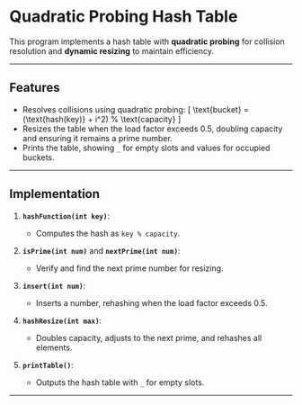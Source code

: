 # Quadratic Probing Hash Table

This program implements a hash table with **quadratic probing** for collision resolution and **dynamic resizing** to maintain efficiency.

---

## **Features**
- Resolves collisions using quadratic probing: 
  \[
  \text{bucket} = (\text{hash(key)} + i^2) \% \text{capacity}
  \]
- Resizes the table when the load factor exceeds 0.5, doubling capacity and ensuring it remains a prime number.
- Prints the table, showing `_` for empty slots and values for occupied buckets.

---

## **Implementation**
1. **`hashFunction(int key)`**:
   - Computes the hash as `key % capacity`.

2. **`isPrime(int num)`** and **`nextPrime(int num)`**:
   - Verify and find the next prime number for resizing.

3. **`insert(int num)`**:
   - Inserts a number, rehashing when the load factor exceeds 0.5.

4. **`hashResize(int max)`**:
   - Doubles capacity, adjusts to the next prime, and rehashes all elements.

5. **`printTable()`**:
   - Outputs the hash table with `_` for empty slots.

---

